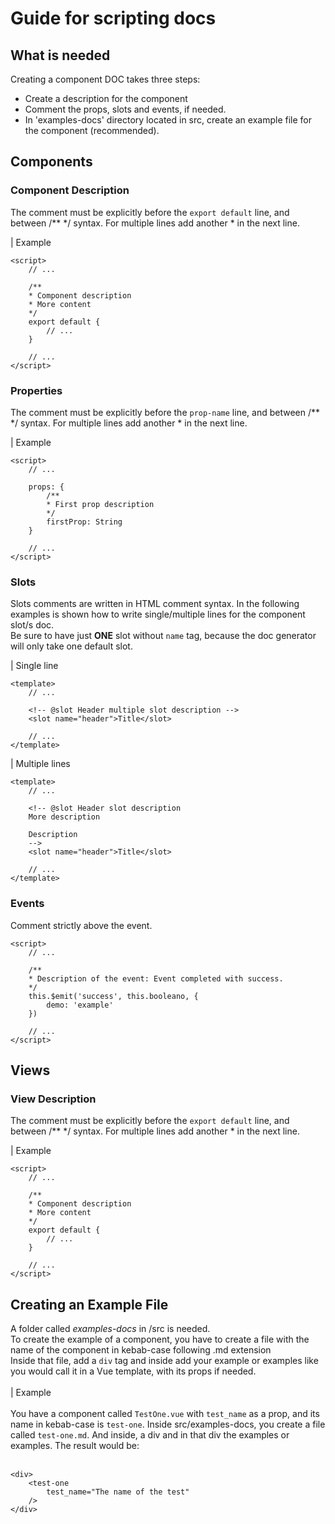 # Guide for scripting docs

## What is needed

Creating a component DOC takes three steps: 

- Create a description for the component
- Comment the props, slots and events, if needed. 
- In 'examples-docs' directory located in src, create an example file for the component (recommended).

## Components

### Component Description

The comment must be explicitly before the `export default` line, and between /** */ syntax. For multiple lines add another * in the next line.

| Example

``` vue
<script>
    // ...

    /**
    * Component description
    * More content
    */
    export default {
        // ...
    }

    // ...
</script>
```

### Properties

The comment must be explicitly before the `prop-name` line, and between /** */ syntax. For multiple lines add another * in the next line.

| Example

``` vue
<script>
    // ...

    props: {
        /**
        * First prop description
        */
        firstProp: String
    }

    // ...
</script>
```

### Slots

Slots comments are written in HTML comment syntax. In the following examples is shown how to write single/multiple lines for the component slot/s doc.
<br>Be sure to have just <b>ONE</b> slot without `name` tag, because the doc generator will only take one default slot. 

| Single line

``` vue
<template>
    // ...

    <!-- @slot Header multiple slot description -->
    <slot name="header">Title</slot>

    // ...
</template>
```

| Multiple lines 

``` vue
<template>
    // ...

    <!-- @slot Header slot description
    More description 
                
    Description
    -->
    <slot name="header">Title</slot>

    // ...
</template>
```

### Events

Comment strictly above the event.

``` vue
<script>
    // ...

    /**
    * Description of the event: Event completed with success.
    */
    this.$emit('success', this.booleano, {
        demo: 'example'
    })

    // ...
</script>
```

## Views

### View Description

The comment must be explicitly before the `export default` line, and between /** */ syntax. For multiple lines add another * in the next line.

| Example

``` vue
<script>
    // ...

    /**
    * Component description
    * More content
    */
    export default {
        // ...
    }

    // ...
</script>
```

## Creating an Example File

A folder called <i>examples-docs</i> in /src is needed. <br>
To create the example of a component, you have to create a file with the name of the component in kebab-case following .md extension <br>
Inside that file, add a `div` tag and inside add your example or examples like you would call it in a Vue template, with its props if needed.<br><br>
| Example <br><br> 
You have a component called `TestOne.vue` with `test_name` as a prop, and its name in kebab-case is `test-one`. Inside src/examples-docs, you create a file called `test-one.md`. And inside, a div and in that div the examples or examples. The result would be:<br><br>

``` vue
<div>
    <test-one 
        test_name="The name of the test" 
    />
</div>
```